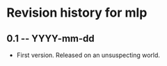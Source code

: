 # Revision history for mlp

## 0.1  -- YYYY-mm-dd

* First version. Released on an unsuspecting world.
